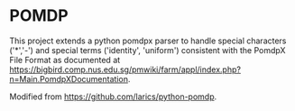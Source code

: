 # POMDP

This project extends a python pomdpx parser to handle special characters ('*','-') and special terms ('identity', 'uniform') consistent with the PomdpX File Format as documented at https://bigbird.comp.nus.edu.sg/pmwiki/farm/appl/index.php?n=Main.PomdpXDocumentation. 

Modified from https://github.com/larics/python-pomdp. 
